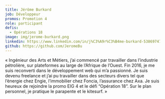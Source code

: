 ```yaml
---
title: Jérôme Burkard
job: Développeur
promos: Promotion 4
role: participant
defis:
  - Opérations 18
image: img/jerome-burkard.png
linkedin: https://www.linkedin.com/in/j%C3%A9r%C3%B4me-burkard-53869747/
github: https://github.com/JeromeBu
---
```

« Ingénieur des Arts et Métiers, j’ai commencé par travailler dans l’industrie pétrolière, sur plateformes au large de l’Afrique de l’Ouest. Fin 2016, je me suis reconverti dans le développement web qui m’a passionné. Je suis devenu freelance et j’ai pu travailler dans des secteurs divers tel que l’énergie chez Engie, l’immobilier chez Foncia, l’assurance chez Axa. Je suis heureux de rejoindre la promo EIG 4 et le défi “Opération 18”. Sur le plan personnel, je pratique le parapente et le kitesurf. »